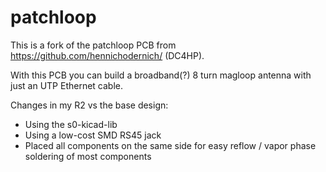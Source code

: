 # patchloop

This is a fork of the patchloop PCB from https://github.com/hennichodernich/ (DC4HP).

With this PCB you can build a broadband(?) 8 turn magloop antenna with just an UTP Ethernet cable.

Changes in my R2 vs the base design:

* Using the s0-kicad-lib
* Using a low-cost SMD RS45 jack
* Placed all components on the same side for easy reflow / vapor phase soldering of most components

